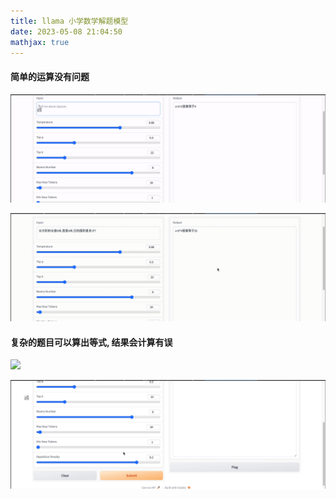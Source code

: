 ```yaml
---
title: llama 小学数学解题模型
date: 2023-05-08 21:04:50
mathjax: true
---
```

#### 简单的运算没有问题
![](https://raw.githubusercontent.com/dijiatrustlight/Chart_bed/master/img/Kapture%202023-05-05%20at%2017.41.37.gif)


![](https://raw.githubusercontent.com/dijiatrustlight/Chart_bed/master/img/Kapture%202023-05-05%20at%2017.47.46.gif)


#### 复杂的题目可以算出等式, 结果会计算有误
![](https://raw.githubusercontent.com/dijiatrustlight/Chart_bed/master/img/Kapture%202023-05-05%20at%2017.52.56.gif)

![](https://raw.githubusercontent.com/dijiatrustlight/Chart_bed/master/img/Kapture%202023-05-05%20at%2017.58.44.gif)